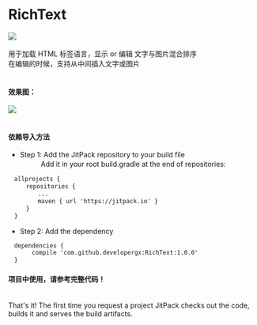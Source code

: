 # RichText
[![](https://jitpack.io/v/developergx/RichText.svg)](https://jitpack.io/#developergx/RichText)<br><br>
用于加载 HTML 标签语言，显示 or 编辑 文字与图片混合排序<br>
在编辑的时候，支持从中间插入文字或图片<br><br>
#### 效果图：
![](https://github.com/developergx/RichText/blob/master/preview.gif)<br><br>
#### 依赖导入方法
* Step 1: Add the JitPack repository to your build file<br>
　　　Add it in your root build.gradle at the end of repositories:<br>
 ```xml
　allprojects {
　　　repositories {
　　　　　...
　　　　　maven { url 'https://jitpack.io' }
　　　}
　}
  ```
* Step 2: Add the dependency
 ```xml
　dependencies {
　　　　compile 'com.github.developergx:RichText:1.0.0'
　}
  ```
#### 项目中使用，请参考完整代码！<br><br>
That's it! The first time you request a project JitPack checks out the code, builds it and serves the build artifacts.<br>
